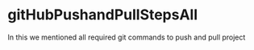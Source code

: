 # gitHubPushandPullStepsAll
In this we mentioned all required git commands to push and pull project
